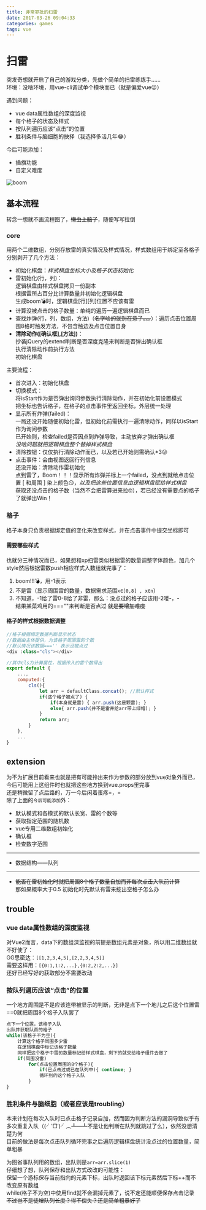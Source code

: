 ```yaml
---
title: 非常寥批的扫雷
date: 2017-03-26 09:04:33
categories: games
tags: vue
---
```

# 扫雷

突发奇想就开启了自己的游戏分类，先做个简单的扫雷练练手……  
环境：没啥环境，用vue-cli调试单个模块而已（就是偏爱vue😜）  

遇到问题：

* vue data属性数组的深度监视
* 每个格子的状态及样式
* 按队列遍历应该“点击”的位置
* 胜利条件与脑细胞的抉择（我选择多活几年😂）

今后可能添加：

* 插旗功能
* 自定义难度

![boom](https://cloud.githubusercontent.com/assets/12951147/24328934/d27b07f4-1229-11e7-85e1-a671d9a608d5.png)

<!--more-->

## 基本流程

转念一想就不画流程图了，~~懒虫上脑了~~，随便写写拉倒

### core

用两个二维数组，分别存放雷的真实情况及样式情况，样式数组用于绑定至各格子  
分别剥开了几个方法：

* 初始化棋盘：*样式棋盘坐标大小及格子状态初始化*
* 雷初始化(行，列)：  
    逻辑棋盘由样式棋盘拷贝一份副本  
    根据雷所占百分比计算数量并初始化逻辑棋盘  
    生成boom💣时，逻辑棋盘\[行\]\[列\]位置不应该有雷
* 计算没被点击的格子数量：单纯的遍历一遍逻辑棋盘而已
* 查找炸弹(行，列，数组，方法)（~~名字啥的就别在意了。。。~~）：遍历点击位置周围8格时触发方法，不包含触边及点击位置自身
* **清除动作([确认框],[方法])**：  
    抄袭jQuery的extend判断是否深度克隆来判断是否弹出确认框  
    执行清除动作前执行方法  
    初始化棋盘

主要流程：

* 首次进入：初始化棋盘
* 切换模式：  
    将isStart作为是否弹出询问参数执行清除动作，并在初始化前设置模式  
    把坐标也告诉格子，在格子的点击事件里返回坐标，外层统一处理
* 显示所有炸弹(failed)：  
    一局还没开始随便初始化雷，但初始化前需执行一遍清除动作，同样以isStart作为询问参数  
    已开始则，检查failed是否因点到炸弹导致，主动放弃才弹出确认框  
    *没啥问题就把逻辑棋盘整个替掉样式棋盘*
* 清除按钮：仅仅执行清除动作而已，以及若已开始则需确认*3😝
* 点击事件：会由视图返回行列信息  
    还没开始：清除动作雷初始化  
    点到雷了，Boom！！！显示所有炸弹并标上一个failed，没点到就给点击位置 \[ 和周围 \] 染上颜色😏，*以及把这些位置信息由逻辑棋盘赋给样式棋盘*  
    获取还没点击的格子数（当然不会把雷算进来拉🤓），若已经没有需要点的格子了就弹出Win！

### 格子

格子本身只负责根据绑定值的变化来改变样式，并在点击事件中提交坐标即可

#### 需要哪些样式

也就分三种情况而已，如果想和xp扫雷类似根据雷的数量调整字体颜色，加几个style然后根据雷数push相应样式入数组就完事了：

1. boom!!!💣，用-1表示
2. 不是雷（显示周围雷的数量，数据需求范围`x∈[0,8] , x∈n`）
3. 不知道，-1给了雷0-8给了非雷，那么：没点过的格子应该用-2喽-，-  
    结果某菜鸡用的===""来判断是否点过 ~~就是要增加难度~~

#### 格子的样式根据数据调整

```js
//格子根据绑定数据判断显示状态
//数据由主体提供，为该格子周围雷的个数
//默认情况该数据==='' 表示没被点过
<div :class="cls"></div>

//其中cls为计算属性，根据传入的雷个数得出
export default {
    ...,
    computed:{
        cls(){
            let arr = defaultClass.concat(); //默认样式
            if(这个格子被点了) {
                if(本身就是雷) { arr.push(这是颗雷); }
                else{ arr.push(并不是雷并给arr带上绿帽); }
            }
            return arr;
        }
    },
    ...
}
```

## extension

为不为扩展目前看来也就是把有可能拎出来作为参数的部分放到vue对象外而已，今后可能用上这组件时也就把这些地方换到vue.props里完事  
还是稍微留了点后路的，万一今后闲着蛋疼=，=  
除了上面的`今后可能添加`外：

* 默认模式和各模式的默认长宽、雷的个数等
* 获取指定范围的随机数
* vue专用二维数组初始化
* 确认框
* 检查数字范围

---

* 数据结构——队列

---

* ~~能否在雷初始化时就把周围8个格子数量自加而非每次点击入队前计算~~  
    那如果概率大于0.5 初始化时先默认有雷来挖出空格子怎么办

## trouble

### vue data属性数组的深度监视  

对Vue2而言，data下的数组深监视的前提是数组元素是对象，所以用二维数组就不好使了：  
GG思密达：`[[1,2,3,4,5],[2,2,3,4,5]]`  
需要这样用：`[{0:1,1:2,...},{0:2,2:2,...}]`  
还好已经写好的获取部分不需要改动

### 按队列遍历应该“点击”的位置

一个地方周围是不是应该连带被显示的判断，无非是点下一个地儿之后这个位置雷==0就把周围8个格子入队罢了

```js
点下一个位置，该格子入队
出队并获取队首的格子
while(该格子不为空){
    计算这个格子周围多少雷
    在逻辑棋盘中标记该格子数量
    同样把这个格子中雷的数量标记给样式棋盘，剩下的就交给格子组件去做了
    if(周围没雷)
        for(点击位置周围的8个格子){
            if(已点击过或已在队列中){ continue; }
            循环到的这个格子入队
        }
}
```

### 胜利条件与脑细胞（或者应该是troubling）

本来计划在每次入队时已点击格子记录自加，然而因为判断方法的漏洞导致似乎有多次重复入队（(╯‵□′)╯︵┻━┻不是让他判断在队列就跳过了么），依然没想清楚为何  
目前的做法是每次点击队列循环完事之后遍历逻辑棋盘统计没点过的位置数量，简单粗暴

为图省事队列用的数组，出队则是`arr=arr.slice(1)`  
仔细想了想，队列保存和出队方式改改的可能性：  
保留一个游标保存当前指向的元素下标，出队时返回该下标元素然后下标++而不改变原有数组  
while(格子不为空)中使用find就不会漏掉元素了，说不定还能顺便保存点击记录  
~~不过岂不是徒增队列长度？得不偿失？还是简单粗暴好了~~